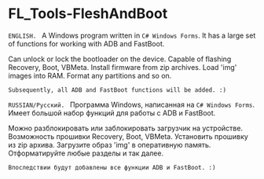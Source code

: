 # FL_Tools-FleshAndBoot

`ENGLISH. `
 A Windows program written in `C# Windows Forms`. It has a large set of functions for working with ADB and FastBoot.

Can unlock or lock the bootloader on the device. Capable of flashing Recovery, Boot, VBMeta. Install firmware from zip archives. Load 'img' images into RAM. Format any partitions and so on.

```Subsequently, all ADB and FastBoot functions will be added. :)```


`RUSSIAN/Русский. `
Программа Windows, написанная на `C# Windows Forms`. Имеет большой набор функций для работы с ADB и FastBoot.

Можно разблокировать или заблокировать загрузчик на устройстве. Возможность прошивки Recovery, Boot, VBMeta. Установить прошивку из zip архива. Загрузите образ 'img' в оперативную память. Отформатируйте любые разделы и так далее.

```Впоследствии будут добавлены все функции ADB и FastBoot. :)```
